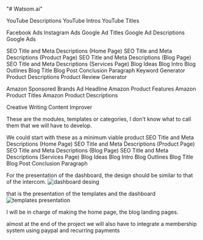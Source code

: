 "# Watsom.ai" 

YouTube Descriptions
YouTube Intros
YouTube Titles



Facebook Ads
Instagram Ads
Google Ad Titles
Google Ad Descriptions
Google Ads



SEO Title and Meta Descriptions (Home Page)
SEO Title and Meta Descriptions (Product Page)
SEO Title and Meta Descriptions (Blog Page)
SEO Title and Meta Descriptions (Services Page)
Blog Ideas
Blog Intro
Blog Outlines
Blog Title
Blog Post Conclusion Paragraph
Keyword Generator
Product Descriptions
Product Review Generator



Amazon Sponsored Brands Ad Headline
Amazon Product Features
Amazon Product Titles
Amazon Product Descriptions



Creative Writing
Content Improver

These are the modules, templates or categories, I don't know what to call them that we will have to develop.

We could start with these as a minimum viable product SEO Title and Meta Descriptions (Home Page)
SEO Title and Meta Descriptions (Product Page)
SEO Title and Meta Descriptions (Blog Page)
SEO Title and Meta Descriptions (Services Page)
Blog Ideas
Blog Intro
Blog Outlines
Blog Title
Blog Post Conclusion Paragraph


For the presentation of the dashboard, the design should be similar to that of the intercom.
![dashboard desing](https://user-images.githubusercontent.com/112562504/218134030-d89d9f4b-fbbb-4be0-a338-27acbe77e3ad.png)

that is the presentation of the templates and the dashboard
![templates presentation](https://user-images.githubusercontent.com/112562504/218134275-a32a7373-6799-4e65-8358-2c7b4ca503f3.png)

I will be in charge of making the home page, the blog landing pages.

almost at the end of the project we will also have to integrate a membership system using paypal and recurring payments


